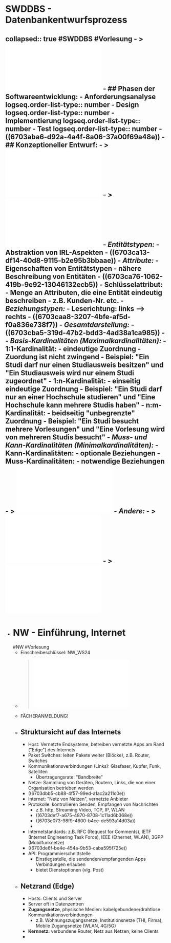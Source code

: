 # SWDDBS - Datenbankentwurfsprozess
collapsed:: true
#SWDDBS #Vorlesung
	- > ![Folien Einführung](../assets/01_Einführung_1727866132350_0.pdf)
	- ## **Phasen der Softwareentwicklung:**
		- Anforderungsanalyse
		  logseq.order-list-type:: number
		- Design
		  logseq.order-list-type:: number
		- Implementierung
		  logseq.order-list-type:: number
		- Test
		  logseq.order-list-type:: number
		- ((6703aba6-d92a-4a4f-8a06-37a00f69a48e))
	- ## **Konzeptioneller Entwurf:**
		- > ![Folien Entwurf](../assets/02_Konzeptuelle_Modellierung_1728294159140_0.pdf)
		- > ![Text ERM](../assets/Gruppenpuzzle_1728294761176_0.pdf)
		- *Entitätstypen:*
			- Abstraktion von IRL-Aspekten
			- ((6703ca13-df14-40d8-9115-b2e95b3bbaae))
		- *Attribute:*
			- Eigenschaften von Entitätstypen
			- nähere Beschreibung von Entitäten
			- ((6703ca76-1062-419b-9e92-13046132ecb5))
			- Schlüsselattribut:
				- Menge an Attributen, die eine Entität eindeutig beschreiben
				- z.B. Kunden-Nr. etc.
		- *Beziehungstypen:*
			- Leserichtung: links --> rechts
			- ((6703caa8-3207-4bfe-af5d-f0a836e738f7))
		- *Gesamtdarstellung:*
			- ((6703cba5-319d-47b2-bdd3-4ad38a1ca985))
			-
		- *Basis-Kardinalitäten (Maximalkardinalitäten):*
			- 1:1-Kardinalität:
				- eindeutige Zuordnung
				- Zuordung ist nicht zwingend
				- Beispiel: "Ein Studi darf nur einen Studiausweis besitzen" und "Ein Studiausweis wird nur einem Studi zugeordnet"
			- 1:n-Kardinalität:
				- einseitig eindeutige Zuordnung
				- Beispiel: "Ein Studi darf nur an einer Hochschule studieren" und "Eine Hochschule kann mehrere Studis haben"
			- n:m-Kardinalität:
				- beidseitig "unbegrenzte" Zuordnung
				- Beispiel: "Ein Studi besucht mehrere Vorlesungen" und "Eine Vorlesung wird von mehreren Studis besucht"
		- *Muss- und Kann-Kardinalitäten (Minimalkardinalitäten):*
			- Kann-Kardinalitäten:
				- optionale Beziehungen
			- Muss-Kardinalitäten:
				- notwendige Beziehungen
				- > ![Zeichung](../assets/Kardinalitaten_1728296556769_0.pdf)
		- *Andere:*
			- > ![Generalisierung und Spezialisierung von Emi](../assets/Emis_Dinge_1728297835587_0.pdf)
			- > ![Attribute von Lea](../assets/2024-10-07-FFI_SWDDBS-Gruppenpuzzle-Gruppe-3_1728300672564_0.pdf)
-
- # NW - Einführung, Internet
  #NW #Vorlesung
	- Einschreibeschlüssel: NW_WS24
	- > ![Folien Kapitel 1](../assets/FFI_NW_Kapitel1_1728302756374_0.pdf)
	- FÄCHERANMELDUNG!
	- ## Struktursicht auf das Internets
		- Host: Vernetzte Endsysteme, betreiben vernetzte Apps am Rand ("Edge") des Internets
		- Paket Switches: leiten Pakete weiter (Blöcke), z.B. Router, Switches
		- Kommunikationsverbindungen (Links): Glasfaser, Kupfer, Funk, Satelliten
			- Übertragungsrate: "Bandbreite"
		- Netze: Sammlung von Geräten, Routern, Links, die von einer Organisation betrieben werden
		- ((6703dbb5-cb88-4f57-99ed-a1ac2a211c0e))
		- Internet: "Netz von Netzen", vernetzte Anbieter
		- Protokolle: kontrollieren Senden, Empfangen von Nachrichten
			- z.B. http, Streaming Video, TCP, IP, WLAN
			- ((6703def7-a675-4870-8708-1c11ad6b368e))
			- ((6703e073-98f9-4600-b4ce-de593a14d03a))
			-
		- Internetstandards: z.B. RFC (Request for Comments), IETF (Internet Engineering Task Force), IEEE (Ethernet, WLAN), 3GPP (Mobilfunknetze)
		- ((6703de6f-be4e-454a-9b53-caba595f725e))
		- API: Programmierschnittstelle
			- Einstiegsstelle, die sendenden/empfangenden Apps Verbindungen erlauben
			- bietet Dienstoptionen (vlg. Post)
	- ## Netzrand (Edge)
		- Hosts: Clients und Server
		- Server oft in Datenzentren
		- **Zugangsnetze**, physische Medien: kabelgebundene/drahtlose Kommunikationsverbindungen
			- z.B. Wohnungszugangsnetze, Institutionsnetze (THI, Firma), Mobile Zugangsnetze (WLAN, 4G/5G)
		- **Kernnetz:** verbundene Router, Netz aus Netzen, keine Clients
		-